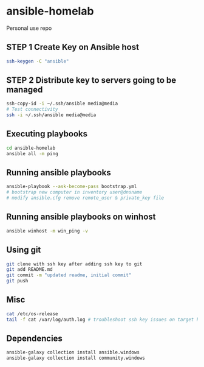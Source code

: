 # ansible-homelab

Personal use repo

## STEP 1 Create Key on Ansible host

```bash
ssh-keygen -C "ansible"
```

## STEP 2 Distribute key to servers going to be managed

```bash
ssh-copy-id -i ~/.ssh/ansible media@media
# Test connectivity
ssh -i ~/.ssh/ansible media@media
```
## Executing playbooks

```bash
cd ansible-homelab
ansible all -m ping
```

## Running ansible playbooks

```bash
ansible-playbook --ask-become-pass bootstrap.yml
# bootstrap new computer in inventory user@dnsname
# modify ansible.cfg remove remote_user & private_key file
```

## Running ansible playbooks on winhost

```bash
ansible winhost -m win_ping -v
```

## Using git

```bash
git clone with ssh key after adding ssh key to git
git add README.md
git commit -m "updated readme, initial commit"
git push
```

## Misc

```bash
cat /etc/os-release
tail -f cat /var/log/auth.log # troubleshoot ssh key issues on target host
```

## Dependencies

```bash
ansible-galaxy collection install ansible.windows
ansible-galaxy collection install community.windows
```